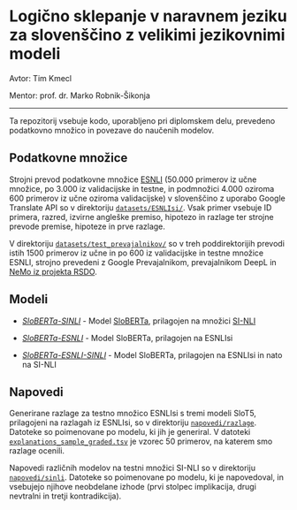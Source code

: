 # Logično sklepanje v naravnem jeziku za slovenščino z velikimi jezikovnimi modeli

Avtor: Tim Kmecl

Mentor: prof. dr. Marko Robnik-Šikonja

---

Ta repozitorij vsebuje kodo, uporabljeno pri diplomskem delu, prevedeno podatkovno množico in povezave do naučenih modelov.

## Podatkovne množice

Strojni prevod podatkovne množice [ESNLI](https://github.com/OanaMariaCamburu/e-SNLI)  (50.000 primerov iz učne množice, po 3.000 iz validacijske in testne, in podmnožici 4.000 oziroma 600 primerov iz učne oziroma validacijske) v slovenščino z uporabo Google Translate API so v direktoriju [`datasets/ESNLIsi/`](datasets/ESNLIsi/). Vsak primer vsebuje ID primera, razred, izvirne angleške premiso, hipotezo in razlage ter strojne prevode premise, hipoteze in prve razlage.

V direktoriju [`datasets/test_prevajalnikov/`](datasets/test_prevajalnikov/) so v treh poddirektorijih prevodi istih 1500 primerov iz učne in po 600 iz validacijske in testne množice ESNLI, strojno prevedeni z Google Prevajalnikom, prevajalnikom DeepL in [NeMo iz projekta RSDO](https://www.clarin.si/repository/xmlui/handle/11356/1736).

## Modeli

- [*SloBERTa-SINLI*](https://huggingface.co/timkmecl/sloberta-sinli) - Model [SloBERTa](https://huggingface.co/EMBEDDIA/sloberta), prilagojen na množici [SI-NLI](https://www.clarin.si/repository/xmlui/handle/11356/1707)

- [*SloBERTa-ESNLI*](https://huggingface.co/timkmecl/sloberta-esnli) - Model SloBERTa, prilagojen na ESNLIsi

- [*SloBERTa-ESNLI-SINLI*](https://huggingface.co/timkmecl/sloberta-esnli-sinli) - Model SloBERTa, prilagojen na ESNLIsi in nato na SI-NLI

## Napovedi

Generirane razlage za testno množico ESNLIsi s tremi modeli SloT5, prilagojeni na razlagah iz ESNLIsi, so v direktoriju [`napovedi/razlage`](napovedi/razlage/). Datoteke so poimenovane po modelu, ki jih je generiral. V datoteki [`explanations_sample_graded.tsv`](napovedi/razlage/explanations_sample_graded.tsv) je vzorec 50 primerov, na katerem smo razlage ocenili.

Napovedi različnih modelov na testni množici SI-NLI so v direktoriju [`napovedi/sinli`](napovedi/sinli/). Datoteke so poimenovane po modelu, ki je napovedoval, in vsebujejo njihove neobdelane izhode (prvi stolpec implikacija, drugi nevtralni in tretji kontradikcija).